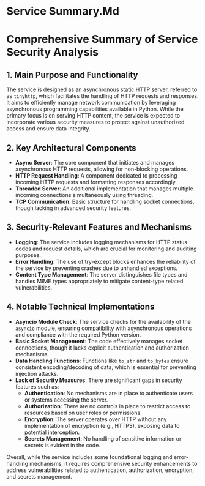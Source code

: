 # Service Summary.Md

# Comprehensive Summary of Service Security Analysis

## 1. Main Purpose and Functionality
The service is designed as an asynchronous static HTTP server, referred to as `tinyhttp`, which facilitates the handling of HTTP requests and responses. It aims to efficiently manage network communication by leveraging asynchronous programming capabilities available in Python. While the primary focus is on serving HTTP content, the service is expected to incorporate various security measures to protect against unauthorized access and ensure data integrity.

## 2. Key Architectural Components
- **Async Server**: The core component that initiates and manages asynchronous HTTP requests, allowing for non-blocking operations.
- **HTTP Request Handling**: A component dedicated to processing incoming HTTP requests and formatting responses accordingly.
- **Threaded Server**: An additional implementation that manages multiple incoming connections simultaneously using threading.
- **TCP Communication**: Basic structure for handling socket connections, though lacking in advanced security features.

## 3. Security-Relevant Features and Mechanisms
- **Logging**: The service includes logging mechanisms for HTTP status codes and request details, which are crucial for monitoring and auditing purposes.
- **Error Handling**: The use of try-except blocks enhances the reliability of the service by preventing crashes due to unhandled exceptions.
- **Content Type Management**: The server distinguishes file types and handles MIME types appropriately to mitigate content-type related vulnerabilities.
  
## 4. Notable Technical Implementations
- **Asyncio Module Check**: The service checks for the availability of the `asyncio` module, ensuring compatibility with asynchronous operations and compliance with the required Python version.
- **Basic Socket Management**: The code effectively manages socket connections, though it lacks explicit authentication and authorization mechanisms.
- **Data Handling Functions**: Functions like `to_str` and `to_bytes` ensure consistent encoding/decoding of data, which is essential for preventing injection attacks.
- **Lack of Security Measures**: There are significant gaps in security features such as:
  - **Authentication**: No mechanisms are in place to authenticate users or systems accessing the server.
  - **Authorization**: There are no controls in place to restrict access to resources based on user roles or permissions.
  - **Encryption**: The server operates over HTTP without any implementation of encryption (e.g., HTTPS), exposing data to potential interception.
  - **Secrets Management**: No handling of sensitive information or secrets is evident in the code.

Overall, while the service includes some foundational logging and error-handling mechanisms, it requires comprehensive security enhancements to address vulnerabilities related to authentication, authorization, encryption, and secrets management.